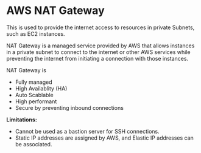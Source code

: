 # AWS NAT Gateway

This is used to provide the internet access to resources in private Subnets, such as EC2 instances.

NAT Gateway is a managed service provided by AWS that allows instances in a private subnet to connect to the internet or other AWS services while preventing the internet from initiating a connection with those instances.

NAT Gateway is

- Fully managed
- High Availablity (HA)
- Auto Scablable
- High performant
- Secure by preventing inbound connections

**Limitations:**

- Cannot be used as a bastion server for SSH connections.
- Static IP addresses are assigned by AWS, and Elastic IP addresses can be associated.
